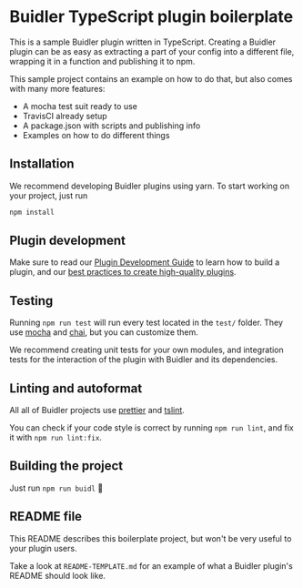 # Buidler TypeScript plugin boilerplate

This is a sample Buidler plugin written in TypeScript. Creating a Buidler plugin
can be as easy as extracting a part of your config into a different file, 
wrapping it in a function and publishing it to npm.

This sample project contains an example on how to do that, but also comes with 
many more features:

- A mocha test suit ready to use
- TravisCI already setup
- A package.json with scripts and publishing info
- Examples on how to do different things

## Installation

We recommend developing Buidler plugins using yarn. To start working on your 
project, just run

```bash
npm install
```

## Plugin development

Make sure to read our [Plugin Development Guide](https://buidler.dev/guides/create-plugin.html) 
to learn how to build a plugin, and our 
[best practices to create high-quality plugins](https://buidler.dev/documentation/#plugin-development-best-practices).

## Testing

Running `npm run test` will run every test located in the `test/` folder. They 
use [mocha](https://mochajs.org) and [chai](https://www.chaijs.com/), 
but you can customize them.

We recommend creating unit tests for your own modules, and integration tests for 
the interaction of the plugin with Buidler and its dependencies.

## Linting and autoformat

All all of Buidler projects use [prettier](https://prettier.io/) and 
[tslint](https://palantir.github.io/tslint/).

You can check if your code style is correct by running `npm run lint`, and fix 
it with `npm run lint:fix`.

## Building the project

Just run `npm run buidl` ️👷‍

## README file

This README describes this boilerplate project, but won't be very useful to your
plugin users.

Take a look at `README-TEMPLATE.md` for an example of what a Buidler plugin's
README should look like.
